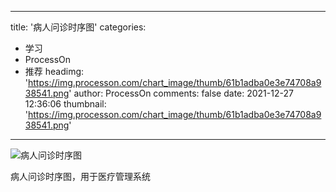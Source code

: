 
---
title: '病人问诊时序图'
categories: 
 - 学习
 - ProcessOn
 - 推荐
headimg: 'https://img.processon.com/chart_image/thumb/61b1adba0e3e74708a938541.png'
author: ProcessOn
comments: false
date: 2021-12-27 12:36:06
thumbnail: 'https://img.processon.com/chart_image/thumb/61b1adba0e3e74708a938541.png'
---

<div>   
<img class="thumb" alt="病人问诊时序图" src="https://img.processon.com/chart_image/thumb/61b1adba0e3e74708a938541.png" referrerpolicy="no-referrer">
<p>病人问诊时序图，用于医疗管理系统</p>  
</div>
            